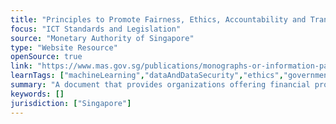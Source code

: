```yaml
---
title: "Principles to Promote Fairness, Ethics, Accountability and Transparency in the Use of Artificial Intelligence and Data Analytics in Singapore’s Financial Sector"
focus: "ICT Standards and Legislation"
source: "Monetary Authority of Singapore"
type: "Website Resource"
openSource: true
link: "https://www.mas.gov.sg/publications/monographs-or-information-paper/2018/FEAT"
learnTags: ["machineLearning","dataAndDataSecurity","ethics","government","ict","framework","regulation"]
summary: "A document that provides organizations offering financial products and services with a set of foundational principles on the responsible use of artificial intelligence and data analytics (AIDA). "
keywords: []
jurisdiction: ["Singapore"]
---
```

